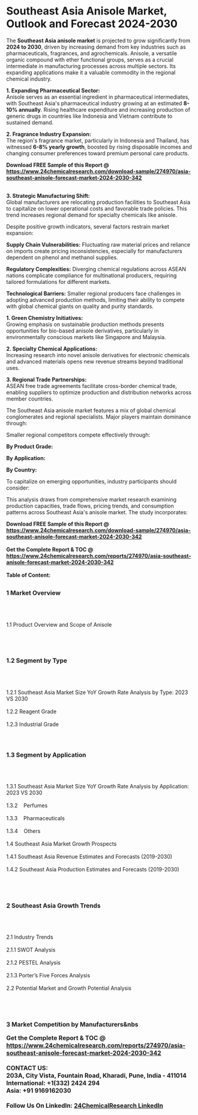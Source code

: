 <h1>Southeast Asia Anisole Market, Outlook and Forecast 2024-2030</h1><p>The <strong>Southeast Asia anisole market</strong> is projected to grow significantly from <strong>2024 to 2030</strong>, driven by increasing demand from key industries such as pharmaceuticals, fragrances, and agrochemicals. Anisole, a versatile organic compound with ether functional groups, serves as a crucial intermediate in manufacturing processes across multiple sectors. Its expanding applications make it a valuable commodity in the regional chemical industry.</p><p><strong>1. Expanding Pharmaceutical Sector:</strong><br>
Anisole serves as an essential ingredient in pharmaceutical intermediates, with Southeast Asia's pharmaceutical industry growing at an estimated <strong>8-10% annually</strong>. Rising healthcare expenditure and increasing production of generic drugs in countries like Indonesia and Vietnam contribute to sustained demand.</p><p><strong>2. Fragrance Industry Expansion:</strong><br>
The region's fragrance market, particularly in Indonesia and Thailand, has witnessed <strong>6-8% yearly growth</strong>, boosted by rising disposable incomes and changing consumer preferences toward premium personal care products.</p><div><b>Download FREE Sample of this Report @ 
            <a href="https://www.24chemicalresearch.com/download-sample/274970/asia-southeast-anisole-forecast-market-2024-2030-342">
            https://www.24chemicalresearch.com/download-sample/274970/asia-southeast-anisole-forecast-market-2024-2030-342</a></b></div><br><p><strong>3. Strategic Manufacturing Shift:</strong><br>
Global manufacturers are relocating production facilities to Southeast Asia to capitalize on lower operational costs and favorable trade policies. This trend increases regional demand for specialty chemicals like anisole.</p><p>Despite positive growth indicators, several factors restrain market expansion:</p><p><strong>Supply Chain Vulnerabilities:</strong> Fluctuating raw material prices and reliance on imports create pricing inconsistencies, especially for manufacturers dependent on phenol and methanol supplies.</p><p><strong>Regulatory Complexities:</strong> Diverging chemical regulations across ASEAN nations complicate compliance for multinational producers, requiring tailored formulations for different markets.</p><p><strong>Technological Barriers:</strong> Smaller regional producers face challenges in adopting advanced production methods, limiting their ability to compete with global chemical giants on quality and purity standards.</p><p><strong>1. Green Chemistry Initiatives:</strong><br>
Growing emphasis on sustainable production methods presents opportunities for bio-based anisole derivatives, particularly in environmentally conscious markets like Singapore and Malaysia.</p><p><strong>2. Specialty Chemical Applications:</strong><br>
Increasing research into novel anisole derivatives for electronic chemicals and advanced materials opens new revenue streams beyond traditional uses.</p><p><strong>3. Regional Trade Partnerships:</strong><br>
ASEAN free trade agreements facilitate cross-border chemical trade, enabling suppliers to optimize production and distribution networks across member countries.</p><p>The Southeast Asia anisole market features a mix of global chemical conglomerates and regional specialists. Major players maintain dominance through:</p><p>Smaller regional competitors compete effectively through:</p><p><strong>By Product Grade:</strong></p><p><strong>By Application:</strong></p><p><strong>By Country:</strong></p><p>To capitalize on emerging opportunities, industry participants should consider:</p><p>This analysis draws from comprehensive market research examining production capacities, trade flows, pricing trends, and consumption patterns across Southeast Asia's anisole market. The study incorporates:</p><div><b>Download FREE Sample of this Report @ 
            <a href="https://www.24chemicalresearch.com/download-sample/274970/asia-southeast-anisole-forecast-market-2024-2030-342">
            https://www.24chemicalresearch.com/download-sample/274970/asia-southeast-anisole-forecast-market-2024-2030-342</a></b></div><br><div><b>Get the Complete Report & TOC @ 
            <a href="https://www.24chemicalresearch.com/reports/274970/asia-southeast-anisole-forecast-market-2024-2030-342">
            https://www.24chemicalresearch.com/reports/274970/asia-southeast-anisole-forecast-market-2024-2030-342</a></b></div><br>
            <b>Table of Content:</b><p><h2><span style="font-size:16px"><strong>1 Market Overview&nbsp;&nbsp; &nbsp;</strong></span></h2><br />
<br />
<p>1.1 Product Overview and Scope of Anisole&nbsp;</p><br />
<br />
<h2><strong><span style="font-size:16px">1.2 Segment by Type&nbsp;&nbsp; &nbsp;</span></strong></h2><br />
<br />
<p>1.2.1 Southeast Asia Market Size YoY Growth Rate Analysis by Type: 2023 VS 2030&nbsp;&nbsp; &nbsp;<br /><br />
1.2.2 Reagent Grade&nbsp;&nbsp; &nbsp;<br /><br />
1.2.3 Industrial Grade<br /><br />
<br />
<h2><span style="font-size:16px"><strong>1.3 Segment by Application&nbsp;&nbsp;</strong></span></h2><br />
<br />
<p>1.3.1 Southeast Asia Market Size YoY Growth Rate Analysis by Application: 2023 VS 2030&nbsp;&nbsp; &nbsp;<br /><br />
1.3.2&nbsp;&nbsp; &nbsp;Perfumes<br /><br />
1.3.3&nbsp;&nbsp; &nbsp;Pharmaceuticals<br /><br />
1.3.4&nbsp;&nbsp; &nbsp;Others<br /><br />
1.4 Southeast Asia Market Growth Prospects&nbsp;&nbsp; &nbsp;<br /><br />
1.4.1 Southeast Asia Revenue Estimates and Forecasts (2019-2030)&nbsp;&nbsp; &nbsp;<br /><br />
1.4.2 Southeast Asia Production Estimates and Forecasts (2019-2030)&nbsp;&nbsp;</p><br />
<br />
<h2><span style="font-size:16px"><strong>2 Southeast Asia Growth Trends&nbsp;&nbsp; &nbsp;</strong></span></h2><br />
<br />
<p>2.1 Industry Trends&nbsp;&nbsp; &nbsp;<br /><br />
2.1.1 SWOT Analysis&nbsp;&nbsp; &nbsp;<br /><br />
2.1.2 PESTEL Analysis&nbsp;&nbsp; &nbsp;<br /><br />
2.1.3 Porter&rsquo;s Five Forces Analysis&nbsp;&nbsp; &nbsp;<br /><br />
2.2 Potential Market and Growth Potential Analysis&nbsp;&nbsp; &nbsp;</p><br />
<br />
<h2><span style="font-size:16px"><strong>3 Market Competition by Manufacturers&nbs</p><div><b>Get the Complete Report & TOC @ 
            <a href="https://www.24chemicalresearch.com/reports/274970/asia-southeast-anisole-forecast-market-2024-2030-342">
            https://www.24chemicalresearch.com/reports/274970/asia-southeast-anisole-forecast-market-2024-2030-342</a></b></div><br><b>CONTACT US:</b><br>
            203A, City Vista, Fountain Road, Kharadi, Pune, India - 411014<br>
            International: +1(332) 2424 294<br>
            Asia: +91 9169162030 <br><br>
            Follow Us On LinkedIn: <a href="https://www.linkedin.com/company/24chemicalresearch/">24ChemicalResearch LinkedIn</a>